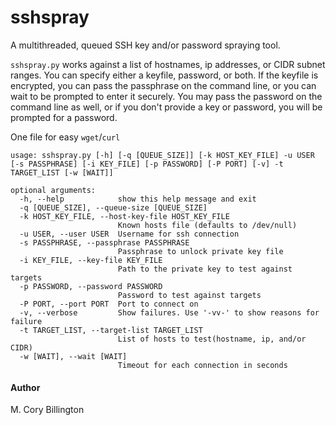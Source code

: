 # sshspray

A multithreaded, queued SSH key and/or password spraying tool.

`sshspray.py` works against a list of hostnames, ip addresses, or CIDR subnet ranges.
You can specify either a keyfile, password, or both. If the keyfile is encrypted, you
can pass the passphrase on the command line, or you can wait to be prompted to enter
it securely. You may pass the password on the command line as well, or if you don't
provide a key or password, you will be prompted for a password.

One file for easy `wget`/`curl`

```
usage: sshspray.py [-h] [-q [QUEUE_SIZE]] [-k HOST_KEY_FILE] -u USER [-s PASSPHRASE] [-i KEY_FILE] [-p PASSWORD] [-P PORT] [-v] -t TARGET_LIST [-w [WAIT]]

optional arguments:
  -h, --help            show this help message and exit
  -q [QUEUE_SIZE], --queue-size [QUEUE_SIZE]
  -k HOST_KEY_FILE, --host-key-file HOST_KEY_FILE
                        Known hosts file (defaults to /dev/null)
  -u USER, --user USER  Username for ssh connection
  -s PASSPHRASE, --passphrase PASSPHRASE
                        Passphrase to unlock private key file
  -i KEY_FILE, --key-file KEY_FILE
                        Path to the private key to test against targets
  -p PASSWORD, --password PASSWORD
                        Password to test against targets
  -P PORT, --port PORT  Port to connect on
  -v, --verbose         Show failures. Use '-vv-' to show reasons for failure
  -t TARGET_LIST, --target-list TARGET_LIST
                        List of hosts to test(hostname, ip, and/or CIDR)
  -w [WAIT], --wait [WAIT]
                        Timeout for each connection in seconds
```
#### Author
M. Cory Billington
